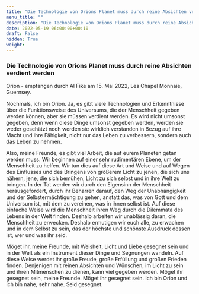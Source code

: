 ```yaml
---
title: "Die Technologie von Orions Planet muss durch reine Absichten verdient werden"
menu_title: ""
description: "Die Technologie von Orions Planet muss durch reine Absichten verdient werden"
date: 2022-05-19 06:00:00+00:10
draft: False
hidden: True
weight:
---
```

### Die Technologie von Orions Planet muss durch reine Absichten verdient werden

Orion - empfangen durch Al Fike am 15. Mai 2022, Les Chapel Monnaie, Guernsey.

Nochmals, ich bin Orion. Ja, es gibt viele Technologien und Erkenntnisse über die Funktionsweise des Universums, die der Menschheit gegeben werden können, aber sie müssen verdient werden. Es wird nicht umsonst gegeben, denn wenn diese Dinge umsonst gegeben werden, werden sie weder geschätzt noch werden sie wirklich verstanden in Bezug auf ihre Macht und ihre Fähigkeit, nicht nur das Leben zu verbessern, sondern auch das Leben zu nehmen.

Also, meine Freunde, es gibt viel Arbeit, die auf eurem Planeten getan werden muss. Wir beginnen auf einer sehr rudimentären Ebene, um der Menschheit zu helfen. Wir tun dies auf diese Art und Weise und auf Wegen des Einflusses und des Bringens von größerem Licht zu jenen, die sich uns nähern, jene, die sich bemühen, Licht zu sich selbst und in ihre Welt zu bringen. In der Tat werden wir durch den Eigensinn der Menschheit herausgefordert, durch ihr Beharren darauf, den Weg der Unabhängigkeit und der Selbstermächtigung zu gehen, anstatt das, was von Gott und dem Universum ist, mit dem zu vereinen, was in ihnen selbst ist. Auf diese einfache Weise wird die Menschheit ihren Weg durch die Dilemmata des Lebens in der Welt finden. Deshalb arbeiten wir unablässig daran, die Menschheit zu erwecken. Deshalb ermutigen wir euch alle, zu erwachen und in dem Selbst zu sein, das der höchste und schönste Ausdruck dessen ist, wer und was ihr seid.

Möget ihr, meine Freunde, mit Weisheit, Licht und Liebe gesegnet sein und in der Welt als ein Instrument dieser Dinge und Segnungen wandeln. Auf diese Weise werdet ihr große Freude, große Erfüllung und großen Frieden finden. Denjenigen mit reinen Absichten und Wünschen, im Licht zu sein und ihren Mitmenschen zu dienen, kann viel gegeben werden. Möget ihr gesegnet sein, meine Freunde. Möget ihr gesegnet sein. Ich bin Orion und ich bin nahe, sehr nahe. Seid gesegnet.
